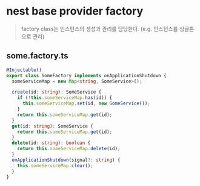 # nest base provider factory

> factory class는 인스턴스의 생성과 관리를 담당한다. (e.g. 인스턴스를 싱글톤으로 관리)

## some.factory.ts

```ts
@Injectable()
export class SomeFactory implements onApplicationShutdown {
  someServiceMap = new Map<string, SomeService>();

  create(id: string): SomeService {
    if (!this.someServiceMap.has(id)) {
      this.someServiceMap.set(id, new SomeService());
    }
    return this.someServiceMap.get(id);
  }
  get(id: string): SomeService {
    return this.someServiceMap.get(id);
  }
  delete(id: string): boolean {
    return this.someServiceMap.delete(id);
  }
  onApplicationShutdown(signal?: string) {
    this.someServiceMap.clear();
  }
}
```
